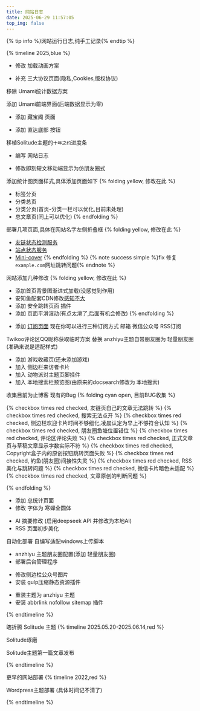 ```yaml
---
title: 网站日志
date: 2025-06-29 11:57:05
top_img: false
---
```


{% tip info %}网站运行日志,纯手工记录{% endtip %}

{% timeline 2025,blue %}

<!-- timeline 07-04 -->

- 修改 加载动画方案

- 补充 三大协议页面(隐私,Cookies,版权协议)

<!-- endtimeline -->

<!-- timeline 07-03-->

移除 Umami统计数据方案

<!-- endtimeline -->

<!-- timeline 07-02-->

添加 Umami前端界面(后端数据显示为零)

<!-- endtimeline -->

<!-- timeline 07-01-->

- 添加 藏宝阁 页面

- 添加 直达底部 按钮

<!-- endtimeline -->

<!-- timeline 06-30-->

移植Solitude主题的`十年之约`进度条

<!-- endtimeline -->

<!-- timeline 06-29 -->

- 编写 网站日志

- 修改即刻短文移动端显示为仿朋友圈式

<!-- endtimeline -->

<!-- timeline 06-28 -->
添加统计图页面样式,具体添加页面如下
{% folding yellow, 修改在此 %}

- 标签分页
- 分类总页
- 分类分页(首页-分类一栏可以优化,目前未处理)
- 总文章页(同上可以优化)
{% endfolding %}
<!-- endtimeline -->

<!-- timeline 06-27 -->
部署几项页面,具体在网站名字左侧折叠框
{% folding yellow, 修改在此 %}

- [友链状态检测服务](fca.gbfun.cc)
- [站点状态服务](status.gbfun.cc)
- [Mini-cover](cover.gbfun.cc)
{% endfolding %}
{% note success simple %}fix 修复`example.com`网址跳转问题{% endnote %}
<!-- endtimeline -->

<!-- timeline 06-26 -->
网站添加几种修改
{% folding yellow, 修改在此 %}

- 添加首页背景图渐进式加载(没感觉到作用)
- 安知鱼配套CDN修改[感知不大](后编写的日志,已经忘记添加项)
- 添加 安全跳转页面 插件
- 添加 页面平滑滚动(有点太滑了,后面有机会修改)
{% endfolding %}
<!-- endtimeline -->

<!-- timeline 06-25 -->

- 添加 [订阅页面](/subscribe)
  现在你可以进行三种订阅方式 邮箱 微信公众号 RSS订阅
  <!-- endtimeline -->

<!-- timeline 06-24 -->
Twikoo评论区QQ昵称获取临时方案
替换 anzhiyu主题自带朋友圈为 轻量朋友圈(准确来说是适配样式)
<!-- endtimeline -->

<!-- timeline 06-23 -->
 - 添加 游戏收藏页(还未添加游戏)
 - 加入 侧边栏来访者卡片 
 - 加入 动物派对主题页脚挂件
 - 加入 本地搜索栏预览图(由原来的docsearch修改为 本地搜索)
 <!-- endtimeline -->

 <!-- timeline 06-22 -->
收集目前为止博客 现有的Bug
{% folding cyan open, 目前BUG收集 %}

{% checkbox times red checked,  友链页自己的文章无法跳转 %}
{% checkbox times red checked,  搜索无法点开 %}
{% checkbox times red checked,  侧边栏欢迎卡片时间不够细化,凌晨认定为早上不够符合认知  %}
{% checkbox times red checked,  朋友圈鱼塘位置错位 %}
{% checkbox times red checked,  评论区评论失败 %}
{% checkbox times red checked,  正式文章页与草稿文章显示字数实际不符 %}
{% checkbox times red checked,  Copyright盒子内的原创按钮跳转页面失败 %}
{% checkbox times red checked,  钓鱼(朋友圈)间接性失灵 %}
{% checkbox times red checked,  RSS美化与跳转问题 %}
{% checkbox times red checked,  微信卡片暗色未适配 %}
{% checkbox times red checked,  文章原创的判断问题 %}

{% endfolding %}
<!-- endtimeline -->

<!-- timeline 06-21 -->
 - 添加 总统计页面
 - 修改 字体为 寒蝉全圆体
<!-- endtimeline -->

<!-- timeline 06-20 -->
 - AI 摘要修改 (启用deepseek API 并修改为本地AI)
 - RSS 页面初步美化
<!-- endtimeline -->

<!-- timeline 06-19 -->
自动化部署
自编写适配windows上传脚本
<!-- endtimeline -->

<!-- timeline 06-18 -->
 - anzhiyu 主题朋友圈配置(添加 轻量朋友圈)
 - 部署后台管理程序
<!-- endtimeline -->

<!-- timeline 06-17 -->
- 修改侧边栏公众号图片
- 安装 gulp压缩静态资源插件
<!-- endtimeline -->

<!-- timeline 06-16 -->
 - 重装主题为 anzhiyu 主题
 - 安装 abbrlink nofollow sitemap 插件
<!-- endtimeline -->
{% endtimeline %}

瞎折腾 Solitude 主题
{% timeline 2025.05.20-2025.06.14,red %}
<!-- timeline -->
Solitude琢磨
<!-- endtimeline -->

<!-- timeline 05-20 -->
Solitude主题第一篇文章发布
<!-- endtimeline -->
{% endtimeline %}

更早的网站部署
{% timeline 2022,red %}
<!-- timeline -->
Wordpress主题部署
(具体时间记不清了)
<!-- endtimeline -->
{% endtimeline %}
